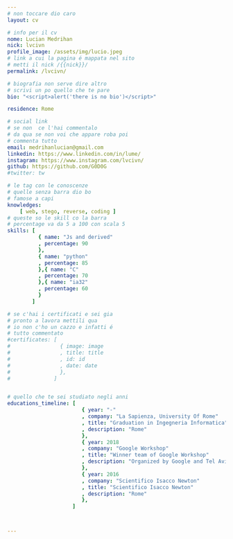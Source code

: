 ```yaml
---
# non toccare dio caro
layout: cv

# info per il cv 
nome: Lucian Medrihan
nick: lvcivn
profile_image: /assets/img/lucio.jpeg
# link a cui la pagina é mappata nel sito
# metti il nick /{{nick}}/
permalink: /lvcivn/

# biografia non serve dire altro
# scrivi un po quello che te pare
bio: "<script>alert('there is no bio')</script>"

residence: Rome

# social link 
# se non  ce l'hai commentalo
# da qua se non voi che appare roba poi 
# commenta tutto
email: medrihanlucian@gmail.com
linkedin: https://www.linkedin.com/in/lume/
instagram: https://www.instagram.com/lvcivn/ 
github: https://github.com/G0D0G
#twitter: tw

# le tag con le conoscenze
# quelle senza barra dio bo
# famose a capi
knowledges:
    [ web, stego, reverse, coding ]
# queste so le skill co la barra
# percentage va da 5 a 100 con scala 5
skills: [
          { name: "Js and derived"
          , percentage: 90
          },
          { name: "python"
          , percentage: 85
          },{ name: "C"
          , percentage: 70
          },{ name: "ia32"
          , percentage: 60
          }
        ]

# se c'hai i certificati e sei gia 
# pronto a lavora mettili qua
# io non c'ho un cazzo e infatti é 
# tutto commentato
#certificates: [
#                { image: image
#                , title: title
#                , id: id
#                , date: date
#                },
#              ]


# quello che te sei studiato negli anni
educations_timeline: [ 
                        { year: "-"
                        , company: "La Sapienza, University Of Rome"
                        , title: "Graduation in Ingegneria Informatica"
                        , description: "Rome"
                        },
                        { year: 2018
                        , company: "Google Workshop"
                        , title: "Winner team of Google Workshop"
                        , description: "Organized by Google and Tel Aviv University."
                        },
                        { year: 2016
                        , company: "Scientifico Isacco Newton"
                        , title: "Scientifico Isacco Newton"
                        , description: "Rome"
                        },
                     ]



---
```

